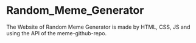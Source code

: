 # Random_Meme_Generator
The Website of Random Meme Generator is made by HTML, CSS, JS and using the API of the meme-github-repo.
